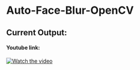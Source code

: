 # Auto-Face-Blur-OpenCV

## Current Output:
#### Youtube link:
[![Watch the video](https://img.youtube.com/vi/1ZTg4YW_MSk/mqdefault.jpg)](https://youtu.be/1ZTg4YW_MSk)
